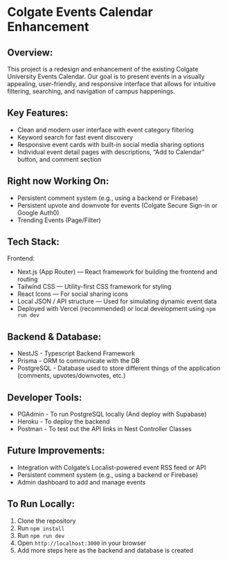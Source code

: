 # Colgate Events Calendar Enhancement

Overview:
--
This project is a redesign and enhancement of the existing Colgate University Events Calendar. 
Our goal is to present events in a visually appealing, user-friendly, and responsive interface 
that allows for intuitive filtering, searching, and navigation of campus happenings.

Key Features:
--
- Clean and modern user interface with event category filtering
- Keyword search for fast event discovery
- Responsive event cards with built-in social media sharing options
- Individual event detail pages with descriptions, “Add to Calendar” button, and comment section

Right now Working On:
--
- Persistent comment system (e.g., using a backend or Firebase)
- Persistent upvote and downvote for events (Colgate Secure Sign-in or Google Auth0)
- Trending Events (Page/Filter)


Tech Stack:
--
Frontend:
- Next.js (App Router) — React framework for building the frontend and routing
- Tailwind CSS — Utility-first CSS framework for styling
- React Icons — For social sharing icons
- Local JSON / API structure — Used for simulating dynamic event data
- Deployed with Vercel (recommended) or local development using `npm run dev`

Backend & Database:
--
- NestJS - Typescript Backend Framework
- Prisma - ORM to communicate with the DB
- PostgreSQL - Database used to store different things of the application (comments, upvotes/downvotes, etc.)

Developer Tools:
--
- PGAdmin - To run PostgreSQL locally (And deploy with Supabase)
- Heroku - To deploy the backend
- Postman - To test out the API links in Nest Controller Classes

Future Improvements:
--
- Integration with Colgate’s Localist-powered event RSS feed or API
- Persistent comment system (e.g., using a backend or Firebase)
- Admin dashboard to add and manage events

To Run Locally:
--
1. Clone the repository
2. Run `npm install`
3. Run `npm run dev`
4. Open `http://localhost:3000` in your browser
5. Add more steps here as the backend and database is created

